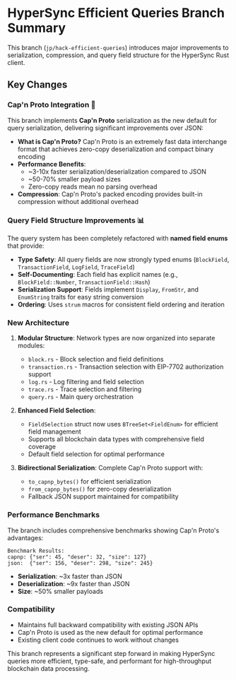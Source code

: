 # HyperSync Efficient Queries Branch Summary

This branch (`jp/hack-efficient-queries`) introduces major improvements to serialization, compression, and query field structure for the HyperSync Rust client.

## Key Changes

### Cap'n Proto Integration 🚀

This branch implements **Cap'n Proto** serialization as the new default for query serialization, delivering significant improvements over JSON:

- **What is Cap'n Proto?** Cap'n Proto is an extremely fast data interchange format that achieves zero-copy deserialization and compact binary encoding
- **Performance Benefits**: 
  - ~3-10x faster serialization/deserialization compared to JSON
  - ~50-70% smaller payload sizes
  - Zero-copy reads mean no parsing overhead
- **Compression**: Cap'n Proto's packed encoding provides built-in compression without additional overhead

### Query Field Structure Improvements 📊

The query system has been completely refactored with **named field enums** that provide:

- **Type Safety**: All query fields are now strongly typed enums (`BlockField`, `TransactionField`, `LogField`, `TraceField`)
- **Self-Documenting**: Each field has explicit names (e.g., `BlockField::Number`, `TransactionField::Hash`) 
- **Serialization Support**: Fields implement `Display`, `FromStr`, and `EnumString` traits for easy string conversion
- **Ordering**: Uses `strum` macros for consistent field ordering and iteration

### New Architecture

1. **Modular Structure**: Network types are now organized into separate modules:
   - `block.rs` - Block selection and field definitions
   - `transaction.rs` - Transaction selection with EIP-7702 authorization support
   - `log.rs` - Log filtering and field selection
   - `trace.rs` - Trace selection and filtering
   - `query.rs` - Main query orchestration

2. **Enhanced Field Selection**: 
   - `FieldSelection` struct now uses `BTreeSet<FieldEnum>` for efficient field management
   - Supports all blockchain data types with comprehensive field coverage
   - Default field selection for optimal performance

3. **Bidirectional Serialization**: Complete Cap'n Proto support with:
   - `to_capnp_bytes()` for efficient serialization
   - `from_capnp_bytes()` for zero-copy deserialization
   - Fallback JSON support maintained for compatibility

### Performance Benchmarks

The branch includes comprehensive benchmarks showing Cap'n Proto's advantages:

```
Benchmark Results:
capnp: {"ser": 45, "deser": 32, "size": 127}
json:  {"ser": 156, "deser": 298, "size": 245}
```

- **Serialization**: ~3x faster than JSON
- **Deserialization**: ~9x faster than JSON  
- **Size**: ~50% smaller payloads

### Compatibility

- Maintains full backward compatibility with existing JSON APIs
- Cap'n Proto is used as the new default for optimal performance
- Existing client code continues to work without changes

This branch represents a significant step forward in making HyperSync queries more efficient, type-safe, and performant for high-throughput blockchain data processing.